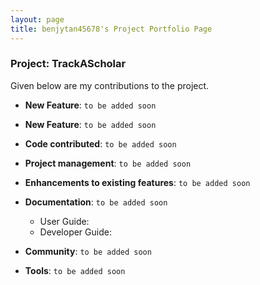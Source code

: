 ```yaml
---
layout: page
title: benjytan45678's Project Portfolio Page
---
```

### Project: TrackAScholar


Given below are my contributions to the project.

* **New Feature**: `to be added soon`

* **New Feature**: `to be added soon`

* **Code contributed**: `to be added soon`

* **Project management**: `to be added soon`

* **Enhancements to existing features**: `to be added soon`

* **Documentation**: `to be added soon`
    * User Guide:
    * Developer Guide:

* **Community**: `to be added soon`

* **Tools**: `to be added soon`
